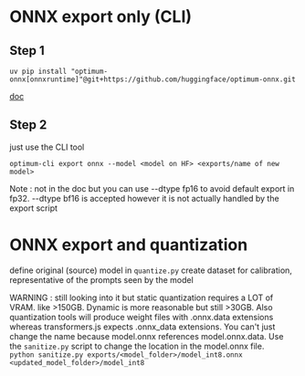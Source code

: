 # ONNX export only (CLI)
## Step 1
`uv pip install "optimum-onnx[onnxruntime]"@git+https://github.com/huggingface/optimum-onnx.git`

[doc](https://github.com/huggingface/optimum-onnx)

## Step 2

just use the CLI tool

`optimum-cli export onnx --model <model on HF> <exports/name of new model>`

Note : not in the doc but you can use --dtype fp16 to avoid default export in fp32. --dtype bf16 is accepted however it is not actually handled by the export script  

# ONNX export and quantization
define original (source) model in `quantize.py`
create dataset for calibration, representative of the prompts seen by the model

WARNING : still looking into it but static quantization requires a LOT of VRAM. like >150GB. Dynamic is more reasonable but still >30GB. Also quantization tools will produce weight files with .onnx.data extensions whereas transformers.js expects .onnx_data extensions. You can't just change the name because model.onnx references model.onnx.data. Use the `sanitize.py` script to change the location in the model.onnx file.  
`python sanitize.py exports/<model_folder>/model_int8.onnx <updated_model_folder>/model_int8`